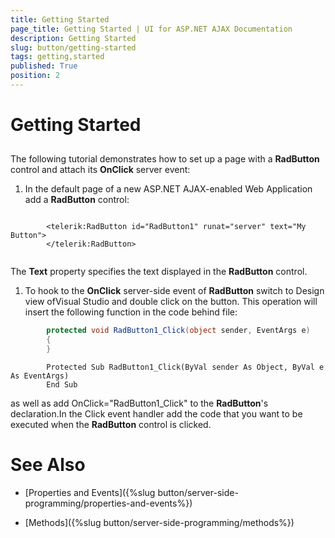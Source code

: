```yaml
---
title: Getting Started
page_title: Getting Started | UI for ASP.NET AJAX Documentation
description: Getting Started
slug: button/getting-started
tags: getting,started
published: True
position: 2
---
```


# Getting Started



## 

The following tutorial demonstrates how to set up a page with a __RadButton__ control and attach its __OnClick__ server event:

1. In the default page of a new ASP.NET AJAX-enabled Web Application add a __RadButton__ control:

````ASPNET
		
		<telerik:RadButton id="RadButton1" runat="server" text="My Button">
		</telerik:RadButton>
		
````

The __Text__ property specifies the text displayed in the __RadButton__ control.

1. To hook to the __OnClick__ server-side event of __RadButton__ switch to Design view ofVisual Studio and double click on the button. This operation will insert the following function in the code behind file:



````C#
		protected void RadButton1_Click(object sender, EventArgs e)
		{
		}
````
````VB.NET
		Protected Sub RadButton1_Click(ByVal sender As Object, ByVal e As EventArgs)
		End Sub
````
as well as add OnClick="RadButton1_Click" to the __RadButton__'s declaration.In the Click event handler add the code that you want to be executed when the __RadButton__ control is clicked.

# See Also

 * [Properties and Events]({%slug button/server-side-programming/properties-and-events%})

 * [Methods]({%slug button/server-side-programming/methods%})
